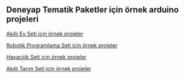 ## Deneyap Tematik Paketler için örnek arduino projeleri

[Akıllı Ev Seti için örnek projeler](https://github.com/deneyapkart/projects/tree/master/SmartHome)

[Robotik Programlama Seti için örnek projeler](https://github.com/deneyapkart/projects/tree/master/Robotics)

[Havacılık Seti için örnek projeler](https://github.com/deneyapkart/projects/tree/master/Aviation)

[Akıllı Tarım Seti için örnek projeler](https://github.com/deneyapkart/projects/tree/master/SmartAgriculture)
